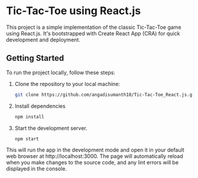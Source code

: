 # Tic-Tac-Toe using React.js

This project is a simple implementation of the classic Tic-Tac-Toe game using React.js. It's bootstrapped with Create React App (CRA) for quick development and deployment.

## Getting Started

To run the project locally, follow these steps:

1. Clone the repository to your local machine:

   ```bash
   git clone https://github.com/angadisumanth10/Tic-Tac-Toe_React.js.git
   

2. Install dependencies
   ```bash
   npm install
   
3. Start the development server.
   ```bash
   npm start

This will run the app in the development mode and open it in your default web browser at http://localhost:3000. The page will automatically reload when you make changes to the source code, and any lint errors will be displayed in the console.
